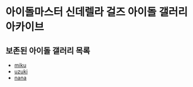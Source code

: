 # 아이돌마스터 신데렐라 걸즈 아이돌 갤러리 아카이브

## 보존된 아이돌 갤러리 목록
* [miku](idols/miku)
* [uzuki](idols/uzuki)
* [nana](idols/nana)

